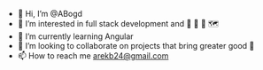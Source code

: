 - 👋 Hi, I’m @ABogd
- 👀 I’m interested in full stack development and :bicyclist: :rowboat: :dancer: :world_map:
- 🌱 I’m currently learning Angular
- 💞️ I’m looking to collaborate on projects that bring greater good :palms_up_together:
- 📫 How to reach me arekb24@gmail.com

<!---
ABogd/ABogd is a ✨ special ✨ repository because its `README.md` (this file) appears on your GitHub profile.
You can click the Preview link to take a look at your changes.
--->
